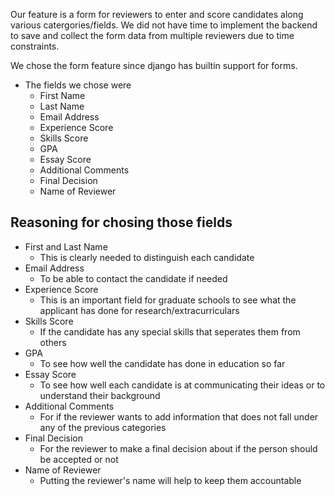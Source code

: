 Our feature is a form for reviewers to enter and score candidates along various catergories/fields. We did not have time to implement the backend to save and collect the form data from multiple reviewers due to time constraints.

We chose the form feature since django has builtin support for forms.

+ The fields we chose were
    * First Name
    * Last Name
    * Email Address
    * Experience Score
    * Skills Score
    * GPA
    * Essay Score
    * Additional Comments
    * Final Decision
    * Name of Reviewer

## Reasoning for chosing those fields
+ First and Last Name
    - This is clearly needed to distinguish each candidate
+ Email Address
    - To be able to contact the candidate if needed
+ Experience Score
    - This is an important field for graduate schools to see what the applicant has done for research/extracurriculars
+ Skills Score
    - If the candidate has any special skills that seperates them from others
+ GPA
    - To see how well the candidate has done in education so far
+ Essay Score
    - To see how well each candidate is at communicating their ideas or to understand their background
+ Additional Comments
    - For if the reviewer wants to add information that does not fall under any of the previous categories
+ Final Decision
    - For the reviewer to make a final decision about if the person should be accepted or not
+ Name of Reviewer
    - Putting the reviewer's name will help to keep them accountable 